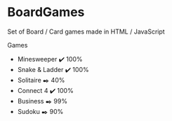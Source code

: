 # BoardGames
Set of Board / Card games made in HTML / JavaScript

Games
- Minesweeper :heavy_check_mark: 100% 
- Snake & Ladder :heavy_check_mark: 100% 
- Solitaire :black_nib: 40% 
- Connect 4 :heavy_check_mark: 100% 
- Business :black_nib: 99% 
- Sudoku :black_nib: 90% 

